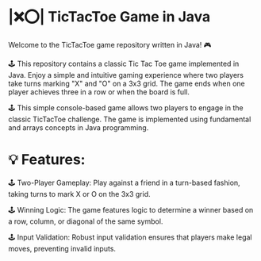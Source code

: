 # |❌⭕| TicTacToe Game in Java

Welcome to the TicTacToe game repository written in Java!     🎮

🕹️ This repository contains a classic Tic Tac Toe game implemented in Java. Enjoy a simple and intuitive gaming experience where two players take turns marking "X" and "O" on a 3x3 grid. The game ends when one player achieves three in a row or when the board is full.

🕹️ This simple console-based game allows two players to engage in the classic TicTacToe challenge. The game is implemented using fundamental and arrays concepts in Java programming.

# 💡 Features:

🕹️ Two-Player Gameplay: Play against a friend in a turn-based fashion, taking turns to mark X or O on the 3x3 grid.

🕹️ Winning Logic: The game features logic to determine a winner based on a row, column, or diagonal of the same symbol.

🕹️ Input Validation: Robust input validation ensures that players make legal moves, preventing invalid inputs.
